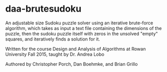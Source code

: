 # daa-brutesudoku
An adjustable size Sudoku puzzle solver using an iterative brute-force algorithm, which takes as input a text file containing the dimensions of the puzzle, then the sudoku puzzle itself with zeros in the unsolved "empty" squares, and iteratively finds a solution for it.


Written for the course Design and Analysis of Algorithms at Rowan University Fall 2015, taught by Dr. Andrea Lobo


Authored by Christopher Porch, Dan Boehmke, and Brian Grillo
